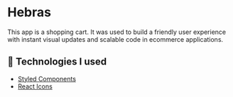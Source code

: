 # Hebras

This app is a shopping cart. It was used to build a friendly user experience with instant visual updates and scalable code in ecommerce applications.

## 🔗 Technologies I used
- [Styled Components](https://styled-components.com)
- [React Icons](https://react-icons.github.io/react-icons)

